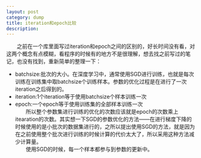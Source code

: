 ```yaml
---
layout: post
category: dump
title: iteration和epoch比较
description: 
---
```


　　之前在一个库里面写过iteration和epoch之间的区别的，好长时间没有看，对这两个概念有点模糊，看程序的时候有的地方不是很理解，想去找之前写过的笔记，也没有找到，重新简单的整理一下：<br>
- batchsize:批次的大小。在深度学习中，通常使用SGD进行训练，也就是每次训练在训练集中取batchsize个训练样本。参数的优化过程是在进行了一次iteration之后得到的。
- iteration:1个iteration等于使用batchsize个样本训练一次
- epoch:一个epoch等于使用训练集的全部样本训练一次<br>
　　所以整个参数集进行训练的优化的次数应该就是epoch的次数乘上itearation的次数。其实想一下SGD的参数优化的方法——在进行梯度下降的时候使用的是小批次的数据集进行的，之所以提出使用SGD的方法，就是因为在之前使用整个批次进行训练的时候计算的代价太大了，所以采用这种方法减少计算量。<br>
　　使用SGD的时候，每一个样本都参与到参数的更新中。